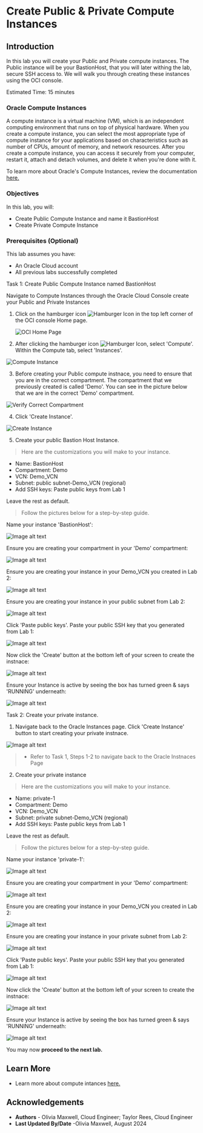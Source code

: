 # Create Public & Private Compute Instances

## Introduction

In this lab you will create your Public and Private compute instances. The Public instance will be your BastionHost, that you will later withing the lab, secure SSH access to. We will walk you through creating these instances using the OCI console.

Estimated Time: 15 minutes

### Oracle Compute Instances
A compute instance is a virtual machine (VM), which is an independent computing environment that runs on top of physical hardware. When you create a compute instance, you can select the most appropriate type of compute instance for your applications based on characteristics such as number of CPUs, amount of memory, and network resources. After you create a compute instance, you can access it securely from your computer, restart it, attach and detach volumes, and delete it when you're done with it. 

To learn more about Oracle's Compute Instances, review the documentation [here.](https://docs.oracle.com/en-us/iaas/compute-cloud-at-customer/topics/compute/compute-instances.htm#:~:text=Compute%20Cloud%40Customer%20lets%20you,are%20isolated%20from%20each%20other.) 

### Objectives


In this lab, you will:
* Create Public Compute Instance and name it BastionHost
* Create Private Compute Instance 

### Prerequisites (Optional)


This lab assumes you have:
* An Oracle Cloud account
* All previous labs successfully completed



Task 1: Create Public Compute Instance named BastionHost

Navigate to Compute Instances through the Oracle Cloud Console create your Public and Private Instances

1. Click on the hamburger icon ![Hamburger Icon](images/sample2.png) in the top left corner of the OCI console Home page. 

	![OCI Home Page](images/home.png)

	
2. After clicking the hamburger icon ![Hamburger Icon](images/sample2.png), select 'Compute'. Within the Compute tab, select 'Instances'.

  ![Compute Instance](images/consoleCompute.png)

3. Before creating your Public compute instnace, you need to ensure that you are in the correct compartment. The compartment that we previously created is called 'Demo'. You can see in the picture below that we are in the correct 'Demo' compartment.

![Verify Correct Compartment](images/consoleCompartment.png)

4. Click 'Create Instance'.

![Create Instance](images/createInstance.png)

5. Create your public Bastion Host Instance. 

> Here are the customizations you will make to your instance.

* Name: BastionHost
* Compartment: Demo
* VCN: Demo_VCN
* Subnet: public subnet-Demo_VCN (regional)
* Add SSH keys: Paste public keys from Lab 1

Leave the rest as default.

>Follow the pictures below for a step-by-step guide.


Name your instance 'BastionHost':

![Image alt text](images/1-bastion-host.png)

Ensure you are creating your compartment in your 'Demo' compartment:

![Image alt text](images/demoCompartment.png)

Ensure you are creating your instance in your Demo_VCN you created in Lab 2:

![Image alt text](images/vcn-in-Demo.png)

Ensure you are creating your instance in your public subnet from Lab 2:

![Image alt text](images/pubSub.png)

Click 'Paste public keys'. Paste your public SSH key that you generated from Lab 1:

![Image alt text](images/pubSSH.png)

Now click the 'Create' button at the bottom left of your screen to create the instnace:

![Image alt text](images/createCompInstance.png)

Ensure your Instance is active by seeing the box has turned green & says 'RUNNING' underneath:

![Image alt text](images/finishedBastionHost.png)

Task 2: Create your private instance.

1. Navigate back to the Oracle Instances page. Click 'Create Instance' button to start creating your private instnace.

![Image alt text](images/privCreateInstance.png)

>* Refer to Task 1, Steps 1-2 to navigate back to the Oracle Instnaces Page

2. Create your private instance

> Here are the customizations you will make to your instance.

* Name: private-1
* Compartment: Demo
* VCN: Demo_VCN
* Subnet: private subnet-Demo_VCN (regional)
* Add SSH keys: Paste public keys from Lab 1

Leave the rest as default.

>Follow the pictures below for a step-by-step guide.

Name your instance 'private-1':

![Image alt text](images/1-priv-name.png)

Ensure you are creating your compartment in your 'Demo' compartment:

![Image alt text](images/privDemoComp.png)

Ensure you are creating your instance in your Demo_VCN you created in Lab 2:

![Image alt text](images/privVCN.png)

Ensure you are creating your instance in your private subnet from Lab 2:

![Image alt text](images/privSubnet.png)

Click 'Paste public keys'. Paste your public SSH key that you generated from Lab 1:

![Image alt text](images/privSSH.png)

Now click the 'Create' button at the bottom left of your screen to create the instnace:

![Image alt text](images/privCreate.png)

Ensure your Instance is active by seeing the box has turned green & says 'RUNNING' underneath:

![Image alt text](images/privFinished.png)

You may now **proceed to the next lab.**

## Learn More


* Learn more about compute intances [here.](https://docs.oracle.com/en-us/iaas/Content/Compute/Concepts/computeoverview.htm)


## Acknowledgements
* **Authors** - Olivia Maxwell, Cloud Engineer; Taylor Rees, Cloud Engineer
* **Last Updated By/Date** -Olivia Maxwell, August 2024
